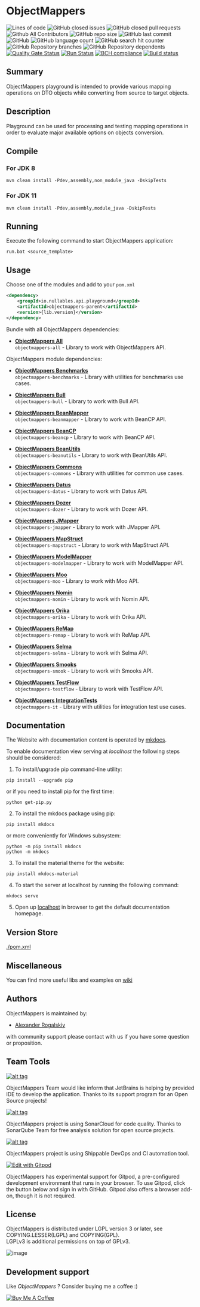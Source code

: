 # ObjectMappers

![Lines of code](https://tokei.rs/b1/github/AlexRogalskiy/object-mappers-playground?category=lines)
![GitHub closed issues](https://img.shields.io/github/issues-closed/AlexRogalskiy/object-mappers-playground)
![GitHub closed pull requests](https://img.shields.io/github/issues-pr-closed/AlexRogalskiy/object-mappers-playground)
![Github All Contributors](https://img.shields.io/github/all-contributors/AlexRogalskiy/object-mappers-playground)
![GitHub repo size](https://img.shields.io/github/repo-size/AlexRogalskiy/object-mappers-playground)
![GitHub last commit](https://img.shields.io/github/last-commit/AlexRogalskiy/object-mappers-playground)
![GitHub](https://img.shields.io/github/license/AlexRogalskiy/object-mappers-playground)
![GitHub language count](https://img.shields.io/github/languages/count/AlexRogalskiy/object-mappers-playground)
![GitHub search hit counter](https://img.shields.io/github/search/AlexRogalskiy/object-mappers-playground/goto)
![GitHub Repository branches](https://badgen.net/github/branches/AlexRogalskiy/object-mappers-playground)
![GitHub Repository dependents](https://badgen.net/github/dependents-repo/AlexRogalskiy/object-mappers-playground)
[![Quality Gate Status](https://sonarcloud.io/api/project_badges/measure?project=AlexRogalskiy_object-mappers-playground&metric=alert_status)](https://sonarcloud.io/dashboard?id=AlexRogalskiy_object-mappers-playground)
[![Run Status](https://api.shippable.com/projects/5fb2d6f4a4e0a80007cb1606/badge?branch=master)]()
[![BCH compliance](https://bettercodehub.com/edge/badge/AlexRogalskiy/object-mappers-playground?branch=master)](https://bettercodehub.com/)
[![Build status](https://ci.appveyor.com/api/projects/status/lqu3a77c8g81808r?svg=true)](https://ci.appveyor.com/project/AlexanderRogalskiy/object-mappers-playground)

## Summary

ObjectMappers playground is intended to provide various mapping operations on DTO objects while converting from source to target objects.

## Description

Playground can be used for processing and testing mapping operations in order to evaluate major available options on objects conversion.

## Compile

### For JDK 8

```shell script
mvn clean install -Pdev,assembly,non_module_java -DskipTests
```

### For JDK 11

```shell script
mvn clean install -Pdev,assembly,module_java -DskipTests
```
## Running

Execute the following command to start ObjectMappers application:

```shell script
run.bat <source_template>
```

## Usage

Choose one of the modules and add to your `pom.xml`

```xml
<dependency>
    <groupId>io.nullables.api.playground</groupId>
    <artifactId>objectmappers-parent</artifactId>
    <version>{lib.version}</version>
</dependency>
```

Bundle with all ObjectMappers dependencies:

- [**ObjectMappers All**](https://github.com/AlexRogalskiy/object-mappers-playground/tree/master/modules/objectmappers-all)  
  `objectmappers-all` - Library to work with ObjectMappers API.

ObjectMappers module dependencies:

- [**ObjectMappers Benchmarks**](https://github.com/AlexRogalskiy/object-mappers-playground/tree/master/modules/objectmappers-benchmarks)  
  `objectmappers-benchmarks` - Library with utilities for benchmarks use cases.

- [**ObjectMappers Bull**](https://github.com/AlexRogalskiy/object-mappers-playground/tree/master/modules/objectmappers-bull)  
  `objectmappers-bull` - Library to work with Bull API.

- [**ObjectMappers BeanMapper**](https://github.com/AlexRogalskiy/object-mappers-playground/tree/master/modules/objectmappers-beanmapper)  
  `objectmappers-beanmapper` - Library to work with BeanCP API.

- [**ObjectMappers BeanCP**](https://github.com/AlexRogalskiy/object-mappers-playground/tree/master/modules/objectmappers-beancp)  
  `objectmappers-beancp` - Library to work with BeanCP API.

- [**ObjectMappers BeanUtils**](https://github.com/AlexRogalskiy/object-mappers-playground/tree/master/modules/objectmappers-beanutils)  
  `objectmappers-beanutils` - Library to work with BeanUtils API.

- [**ObjectMappers Commons**](https://github.com/AlexRogalskiy/object-mappers-playground/tree/master/modules/objectmappers-commons)  
  `objectmappers-commons` - Library with utilities for common use cases.

- [**ObjectMappers Datus**](https://github.com/AlexRogalskiy/object-mappers-playground/tree/master/modules/objectmappers-datus)  
  `objectmappers-datus` - Library to work with Datus API.

- [**ObjectMappers Dozer**](https://github.com/AlexRogalskiy/object-mappers-playground/tree/master/modules/objectmappers-dozer)  
  `objectmappers-dozer` - Library to work with Dozer API.

- [**ObjectMappers JMapper**](https://github.com/AlexRogalskiy/object-mappers-playground/tree/master/modules/objectmappers-jmapper)  
  `objectmappers-jmapper` - Library to work with JMapper API.

- [**ObjectMappers MapStruct**](https://github.com/AlexRogalskiy/object-mappers-playground/tree/master/modules/objectmappers-mapstruct)  
  `objectmappers-mapstruct` - Library to work with MapStruct API.

- [**ObjectMappers ModelMapper**](https://github.com/AlexRogalskiy/object-mappers-playground/tree/master/modules/objectmappers-modelmapper)  
  `objectmappers-modelmapper` - Library to work with ModelMapper API.

- [**ObjectMappers Moo**](https://github.com/AlexRogalskiy/object-mappers-playground/tree/master/modules/objectmappers-moo)  
  `objectmappers-moo` - Library to work with Moo API.

- [**ObjectMappers Nomin**](https://github.com/AlexRogalskiy/object-mappers-playground/tree/master/modules/objectmappers-nomin)  
  `objectmappers-nomin` - Library to work with Nomin API.

- [**ObjectMappers Orika**](https://github.com/AlexRogalskiy/object-mappers-playground/tree/master/modules/objectmappers-orika)  
  `objectmappers-orika` - Library to work with Orika API.

- [**ObjectMappers ReMap**](https://github.com/AlexRogalskiy/object-mappers-playground/tree/master/modules/objectmappers-remap)  
  `objectmappers-remap` - Library to work with ReMap API.

- [**ObjectMappers Selma**](https://github.com/AlexRogalskiy/object-mappers-playground/tree/master/modules/objectmappers-selma)  
  `objectmappers-selma` - Library to work with Selma API.

- [**ObjectMappers Smooks**](https://github.com/AlexRogalskiy/object-mappers-playground/tree/master/modules/objectmappers-smooks)  
  `objectmappers-smook` - Library to work with Smooks API.

- [**ObjectMappers TestFlow**](https://github.com/AlexRogalskiy/object-mappers-playground/tree/master/modules/objectmappers-testflow)  
  `objectmappers-testflow` - Library to work with TestFlow API.

- [**ObjectMappers IntegrationTests**](https://github.com/AlexRogalskiy/object-mappers-playground/tree/master/modules/objectmappers-it)  
  `objectmappers-it` - Library with utilities for integration test use cases.

## Documentation

The Website with documentation content is operated by [mkdocs](https://www.mkdocs.org/).

To enable documentation view serving at *localhost* the following steps should be considered:

1) To install/upgrade pip command-line utility:
 
```shell script
pip install --upgrade pip
```

or if you need to install pip for the first time:

```shell script
python get-pip.py
```

2) To install the mkdocs package using pip:

```shell script
pip install mkdocs
```

or more conveniently for Windows subsystem:

```shell script
python -m pip install mkdocs
python -m mkdocs
```

3) To install the material theme for the website:

```shell script
pip install mkdocs-material
```

4) To start the server at localhost by running the following command:

```shell script
mkdocs serve
```

5) Open up [localhost](http://127.0.0.1:8000/) in browser to get the default documentation homepage.

## Version Store

[./pom.xml](https://github.com/AlexRogalskiy/object-mappers-playground/blob/master/pom.xml)

## Miscellaneous

  You can find more useful libs and examples on [wiki](https://github.com/AlexRogalskiy/object-mappers-playground/wiki)

## Authors

ObjectMappers is maintained by:

* [Alexander Rogalskiy](https://github.com/AlexRogalskiy) 

with community support please contact with us if you have some question or proposition.

## Team Tools

[![alt tag](http://pylonsproject.org/img/logo-jetbrains.png)](https://www.jetbrains.com/) 

ObjectMappers Team would like inform that JetBrains is helping by provided IDE to develop the application. Thanks to its support program for an Open Source projects!

[![alt tag](https://sonarcloud.io/images/project_badges/sonarcloud-white.svg)](https://sonarcloud.io/dashboard?id=org.schemaspy%3Aschemaspy)

ObjectMappers project is using SonarCloud for code quality. 
Thanks to SonarQube Team for free analysis solution for open source projects.

[![alt tag](https://app.shippable.com/app/assets/images/shippable-logo.png)](https://www.shippable.com/)

ObjectMappers project is using Shippable DevOps and CI automation tool.

[![Edit with Gitpod](https://gitpod.io/button/open-in-gitpod.svg)](https://gitpod.io/#https://github.com/AlexRogalskiy/object-mappers-playground)

ObjectMappers has experimental support for Gitpod, a pre-configured development environment that runs in your browser. To use Gitpod, click the button below and sign in with GitHub. Gitpod also offers a browser add-on, though it is not required.

## License

ObjectMappers is distributed under LGPL version 3 or later, see COPYING.LESSER(LGPL) and COPYING(GPL).   
LGPLv3 is additional permissions on top of GPLv3.

![image](https://user-images.githubusercontent.com/19885116/48661948-6cf97e80-ea7a-11e8-97e7-b45332a13e49.png)

## Development support

Like *ObjectMappers* ? Consider buying me a coffee :)

[![Buy Me A Coffee](https://www.buymeacoffee.com/assets/img/custom_images/orange_img.png)](https://www.buymeacoffee.com/AlexRogalskiy)
